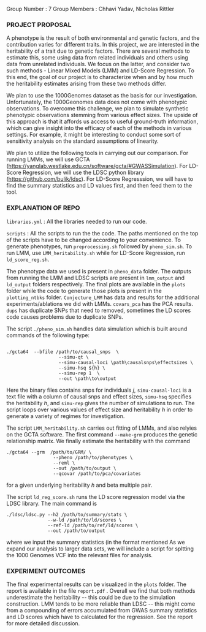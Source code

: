 Group Number : 7
Group Members : Chhavi Yadav, Nicholas Rittler

### PROJECT PROPOSAL 

A phenotype is the result of both environmental and genetic factors, and the contribution varies for different traits. In this project, we are interested in the heritability of a trait due to genetic factors. There are several methods to  estimate this, some using data from related individuals and others using data from unrelated individuals. We focus on the latter, and consider two such methods - Linear Mixed Models (LMM) and LD-Score Regression. To this end, the goal of our project is to characterize when and by how much the heritability estimates arising from these two methods differ.

We plan to use the 1000Genomes dataset as the basis for our investigation. Unfortunately, the 1000Geonomes data does not come with phenotypic observations. To overcome this challenge, we plan to simulate synthetic phenotypic observations stemming from various effect sizes. The upside of this approach is that it affords us access to useful ground-truth information, which can give insight into the efficacy of each of the methods in various settings. For example, it  might be interesting to conduct some sort of sensitivity analysis on the standard assumptions of linearity.

We plan to utilize the following tools in carrying out our comparison. For running LMMs, we will use GCTA (https://yanglab.westlake.edu.cn/software/gcta/#GWASSimulation). For LD-Score Regression, we will use the LDSC python library (https://github.com/bulik/ldsc). For LD-Score Regresssion, we will have to find the summary statistics and LD values first, and then feed them to the tool.


### EXPLANATION OF REPO

```libraries.yml``` : All the libraries needed to run our code.

```scripts``` : All the scripts to run the the code. The paths mentioned on the top of the scripts have to be changed according to your convenience. To generate phenotypes, run ```preprocessing.sh``` followed by ```pheno_sim.sh```. To run LMM, use  ```LMM_heritability.sh``` while for LD-Score Regression, run ```ld_score_reg.sh```.

The phenotype data we used is present in ```pheno_data``` folder.  The outputs from running the LMM and LDSC scripts are present in ```lmm_output``` and ```ld_output``` folders respectively. The final plots are available in the ```plots``` folder while the code to generate those plots is present in the ```plotting_ntbks``` folder. ```Conjecture_LMM``` has data and results for the additional experiments/ablations we did with LMMs. ```covars_pca``` has the PCA results. ```dups``` has duplicate SNPs that need to removed, sometimes the LD scores code causes problems due to duplicate SNPs.


The script ```./pheno_sim.sh``` handles data simulation which is built around commands of the following type:
```

./gcta64  --bfile /path/to/causal_snps  \
                   --simu-qt \
                   --simu-causal-loci \path\causalsnps\effectsizes \
                   --simu-hsq ${h} \
                   --simu-rep 1  \
                   --out \path\to\output

```
Here the binary files contains snps for individuals $j$,  ```simu-causal-loci``` is a text file with a column of causal snps and effect sizes, ```simu-hsq``` specifies the heritability $h$, and ```simu-rep``` gives the number of simulations to run. The script loops over various values of effect size and heritability $h$ in order to generate a variety of regimes for investigation.

The script ```LMM_heritability.sh``` carries out fitting of LMMs, and also relyies on the GCTA software. The first command ```--make-grm``` produces the genetic relationship matrix. We finally estimate the heritability with the command
```
./gcta64 --grm  /path/to/GRM/ \
                 --pheno /path/to/phenotypes \
                 --reml \
                 --out /path/to/output \
                 --qcovar /path/to/pca/covariates
```
for a given underlying heritability $h$ and beta multiple pair.

The script ```ld_reg_score.sh``` runs the LD score regression model via the LDSC library. The main command is
```
./ldsc/ldsc.py --h2 /path/to/summary/stats \
               --w-ld /path/to/ld/scores \
               --ref-ld /path/to/ref/ld/scores \
               --out /path/to/output

```
where we input the summary statistics (in the format mentioned 
As we expand our analysis to larger data sets, we will include a script for spltting the 1000 Genomes VCF into the relevant files for analysis.

### EXPERIMENT OUTCOMES

The final experimental results can be visualized in the ```plots``` folder. The report is available in the file ```report.pdf``` . Overall we find that both methods underestimate the heritability -- this could be due to the simulation construction. LMM tends to be more reliable than LDSC -- this might come from a compounding of errors accumulated from GWAS summary statistics and LD scores which have to calculated for the regression. See the report for more detailed discussion.
